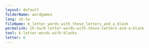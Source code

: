 ```yaml
---
layout: default
folderName: wordgames
lang: zh-tw
fileName: 6_letter_words_with_these_letters_and_a_blank
permalink: zh-tw/6-letter-words-with-these-letters-and-a-blank
tool: 6-letter-words-with-blanks
letter: 6
---
```

